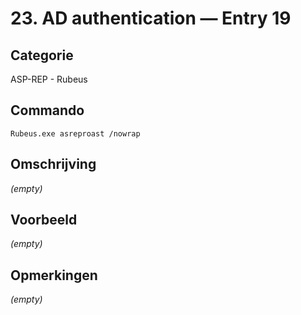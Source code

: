 # 23. AD authentication — Entry 19

## Categorie

ASP-REP - Rubeus

## Commando

```
Rubeus.exe asreproast /nowrap
```

## Omschrijving

_(empty)_

## Voorbeeld

_(empty)_

## Opmerkingen

_(empty)_

